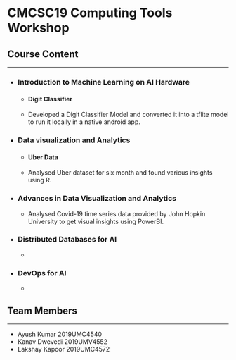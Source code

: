# CMCSC19 Computing Tools Workshop

## Course Content
--------------------------------------
 * ### Introduction to Machine Learning on AI Hardware 
   * #### Digit Classifier
   * Developed a Digit Classifier Model and converted it into a tflite model to run it locally in a native android app.

 * ### Data visualization and Analytics 
   * #### Uber Data
   * Analysed Uber dataset for six month and found various insights using R.

 * ### Advances in Data Visualization and Analytics 
   * Analysed Covid-19 time series data provided by John Hopkin University to get visual insights using PowerBI.

 * ### Distributed Databases for AI 
   * 

 * ### DevOps for AI 
   * 


## Team Members
---------------------------------------
 * Ayush Kumar      2019UMC4540
 * Kanav Dwevedi    2019UMV4552
 * Lakshay Kapoor   2019UMC4572